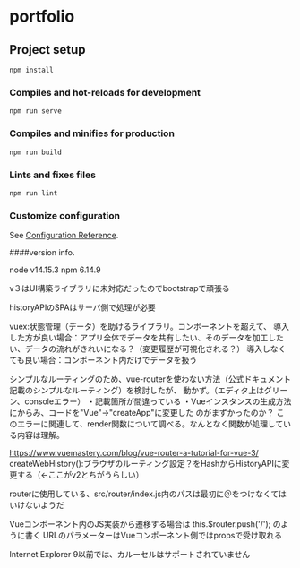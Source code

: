 # portfolio

## Project setup
```
npm install
```

### Compiles and hot-reloads for development
```
npm run serve
```

### Compiles and minifies for production
```
npm run build
```

### Lints and fixes files
```
npm run lint
```

### Customize configuration
See [Configuration Reference](https://cli.vuejs.org/config/).


####version info.

node v14.15.3 npm 6.14.9

v３はUI構築ライブラリに未対応だったのでbootstrapで頑張る

historyAPIのSPAはサーバ側で処理が必要

vuex:状態管理（データ）を助けるライブラリ。コンポーネントを超えて、 導入した方が良い場合：アプリ全体でデータを共有したい、そのデータを加工したい、データの流れがきれいになる？（変更履歴が可視化される？） 導入しなくても良い場合：コンポーネント内だけでデータを扱う

シンプルなルーティングのため、vue-routerを使わない方法（公式ドキュメント記載のシンプルなルーティング）を検討したが、 動かず。（エディタ上はグリーン、consoleエラー） ・記載箇所が間違っている ・Vueインスタンスの生成方法にからみ、コードを"Vue"->"createApp"に変更した のがまずかったのか？ このエラーに関連して、render関数について調べる。なんとなく関数が処理している内容は理解。

https://www.vuemastery.com/blog/vue-router-a-tutorial-for-vue-3/
createWebHistory():ブラウザのルーティング設定？をHashからHistoryAPIに変更する（<-ここがv2とちがうらしい）

routerに使用している、src/router/index.js内のパスは最初に＠をつけなくてはいけないようだ

Vueコンポーネント内のJS実装から遷移する場合は this.$router.push('/'); のように書く
URLのパラメーターはVueコンポーネント側ではpropsで受け取れる

 Internet Explorer 9以前では、カルーセルはサポートされていません